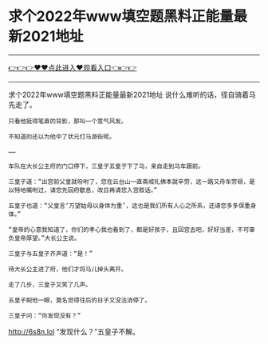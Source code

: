 # 求个2022年www填空题黑料正能量最新2021地址

<hr/><a href="https://github.com/qiuhjg/faxd/issues/1">👉👉👉♥♥点此进入♥观看入口👈👉👉</a><hr/>

求个2022年www填空题黑料正能量最新2021地址
说什么难听的话，径自骑着马先走了。

    只看他挺得笔直的背影，那叫一个意气风发。

    不知道的还以为他中了状元打马游街呢。

    ……

    车队在大长公主府的门口停下，三皇子五皇子下了马，亲自走到马车跟前。

    三皇子道：“出宫前父皇就吩咐了，您在云台山一直斋戒礼佛本就辛劳，这一路又舟车劳顿，是以特地嘱咐过，请您先回府歇息，改日再请您入宫叙话。”

    五皇子也道：“父皇言‘万望姑母以身体为重’，这也是我们所有人心之所系，还请您多多保重身体。”

    “皇帝的心意我知道了，你们的孝心我也看到了，都是好孩子，且回宫去吧，好好当差，不可辜负皇帝厚望。”大长公主说。

    三皇子与五皇子齐声道：“是！”

    待大长公主进了府，他们才将马儿掉头离开。

    走了几步，三皇子又笑了几声。

    五皇子睨他一眼，莫名觉得往后的日子又没法消停了。

    三皇子问：“你发现没有？”
http://6s8n.lol
    “发现什么？”五皇子不解。
